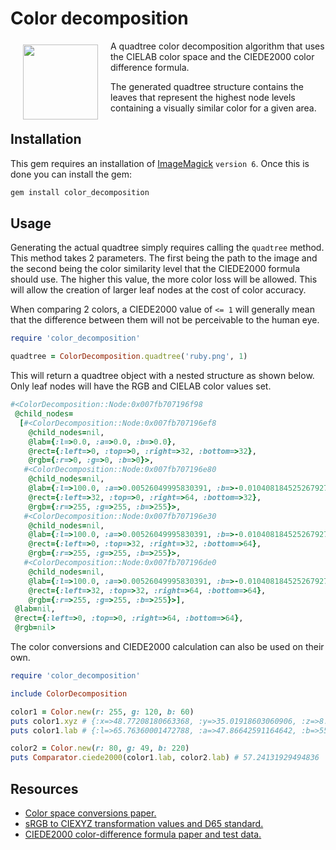 # Color decomposition

<img align="left" hspace="20" vspace="6" src="http://i.imgur.com/7L6XkjE.gif" width="120">

A quadtree color decomposition algorithm that uses the CIELAB color space and the
CIEDE2000 color difference formula.

The generated quadtree structure contains the leaves that represent the highest node
levels containing a visually similar color for a given area.

## Installation

This gem requires an installation of
[ImageMagick](https://legacy.imagemagick.org/script/download.php) `version 6`. Once this
is done you can install the gem:

``` bash
gem install color_decomposition
```

## Usage

Generating the actual quadtree simply requires calling the `quadtree` method. This
method takes 2 parameters. The first being the path to the image and the second being
the color similarity level that the CIEDE2000 formula should use. The higher this value,
the more color loss will be allowed. This will allow the creation of larger leaf nodes
at the cost of color accuracy.

When comparing 2 colors, a CIEDE2000 value of `<= 1` will generally mean that the
difference between them will not be perceivable to the human eye.

``` ruby
require 'color_decomposition'

quadtree = ColorDecomposition.quadtree('ruby.png', 1)
```

This will return a quadtree object with a nested structure as shown below. Only leaf
nodes will have the RGB and CIELAB color values set.

``` ruby
#<ColorDecomposition::Node:0x007fb707196f98
 @child_nodes=
  [#<ColorDecomposition::Node:0x007fb707196ef8
    @child_nodes=nil,
    @lab={:l=>0.0, :a=>0.0, :b=>0.0},
    @rect={:left=>0, :top=>0, :right=>32, :bottom=>32},
    @rgb={:r=>0, :g=>0, :b=>0}>,
   #<ColorDecomposition::Node:0x007fb707196e80
    @child_nodes=nil,
    @lab={:l=>100.0, :a=>0.00526049995830391, :b=>-0.010408184525267927},
    @rect={:left=>32, :top=>0, :right=>64, :bottom=>32},
    @rgb={:r=>255, :g=>255, :b=>255}>,
   #<ColorDecomposition::Node:0x007fb707196e30
    @child_nodes=nil,
    @lab={:l=>100.0, :a=>0.00526049995830391, :b=>-0.010408184525267927},
    @rect={:left=>0, :top=>32, :right=>32, :bottom=>64},
    @rgb={:r=>255, :g=>255, :b=>255}>,
   #<ColorDecomposition::Node:0x007fb707196de0
    @child_nodes=nil,
    @lab={:l=>100.0, :a=>0.00526049995830391, :b=>-0.010408184525267927},
    @rect={:left=>32, :top=>32, :right=>64, :bottom=>64},
    @rgb={:r=>255, :g=>255, :b=>255}>],
 @lab=nil,
 @rect={:left=>0, :top=>0, :right=>64, :bottom=>64},
 @rgb=nil>
```

The color conversions and CIEDE2000 calculation can also be used on their own.

``` ruby
require 'color_decomposition'

include ColorDecomposition

color1 = Color.new(r: 255, g: 120, b: 60)
puts color1.xyz # {:x=>48.77208180663368, :y=>35.01918603060906, :z=>8.46377233268254}
puts color1.lab # {:l=>65.76360001472788, :a=>47.86642591164642, :b=>55.61626679147632}

color2 = Color.new(r: 80, g: 49, b: 220)
puts Comparator.ciede2000(color1.lab, color2.lab) # 57.24131929494836
```


## Resources

* [Color space conversions paper.](http://sites.biology.duke.edu/johnsenlab/pdfs/tech/colorconversion.pdf)
* [sRGB to CIEXYZ transformation values and D65 standard.](http://web.archive.org/web/20110722134652/http://www.colour.org/tc8-05/Docs/colorspace/61966-2-1.pdf)
* [CIEDE2000 color-difference formula paper and test data.](http://www.ece.rochester.edu/~gsharma/ciede2000)
